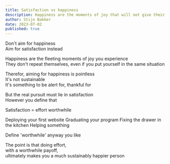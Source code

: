 ```yaml
---
title: Satisfaction vs happiness
description: Happiness are the moments of joy that will not give their original spark as you repeat them. Seek out satisfaction instead
author: Stijn Bakker
date: 2023-07-02
published: true
---
```


Don't aim for happiness<br/>
Aim for satisfaction instead

Happiness are the fleeting moments of joy you experience<br/>
They don't repeat themselves, even if you put yourself in the same situation

Therefor, aiming for happiness is pointless<br/>
It's not sustainable<br/>
It's something to be alert for, thankful for

But the real pursuit must lie in satisfaction<br/>
However you define that

Satisfaction = effort worthwhile

Deploying your first website
Graduating your program
Fixing the drawer in the kitchen
Helping something

Define 'worthwhile' anyway you like<br/>

The point is that doing effort, <br/>
with a worthwhile payoff, <br/>
ultimately makes you a much sustainably happier person
